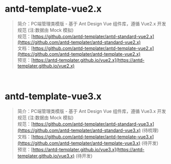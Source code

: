 # antd-template-vue2.x 
>简介：PC端管理类模版 - 基于 Ant Design Vue 组件库，遵循 Vue2.x 开发规范  (注:数据由 Mock 模拟)<br />
>规范：[https://github.com/antd-templater/antd-standard-vue2.x](https://github.com/antd-templater/antd-standard-vue2.x)<br />
>文档：[https://github.com/antd-templater/antd-template-vue2.x](https://github.com/antd-templater/antd-template-vue2.x)<br />
>预览：[https://antd-templater.github.io/vue2.x](https://antd-templater.github.io/vue2.x)<br />

<br />

# antd-template-vue3.x 
>简介：PC端管理类模版 - 基于 Ant Design Vue 组件库，遵循 Vue3.x 开发规范  (注:数据由 Mock 模拟)<br />
>规范：[https://github.com/antd-templater/antd-standard-vue3.x](https://github.com/antd-templater/antd-standard-vue3.x) (待梳理)<br />
>文档：[https://github.com/antd-templater/antd-template-vue3.x](https://github.com/antd-templater/antd-template-vue3.x) (待开发)<br />
>预览：[https://antd-templater.github.io/vue3.x](https://antd-templater.github.io/vue3.x) (待开发)<br />